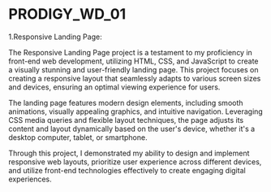 # PRODIGY_WD_01
1.Responsive Landing Page:

The Responsive Landing Page project is a testament to my proficiency in front-end web development, utilizing HTML, CSS, and JavaScript to create a visually stunning and user-friendly landing page. This project focuses on creating a responsive layout that seamlessly adapts to various screen sizes and devices, ensuring an optimal viewing experience for users.

The landing page features modern design elements, including smooth animations, visually appealing graphics, and intuitive navigation. Leveraging CSS media queries and flexible layout techniques, the page adjusts its content and layout dynamically based on the user's device, whether it's a desktop computer, tablet, or smartphone.

Through this project, I demonstrated my ability to design and implement responsive web layouts, prioritize user experience across different devices, and utilize front-end technologies effectively to create engaging digital experiences.
